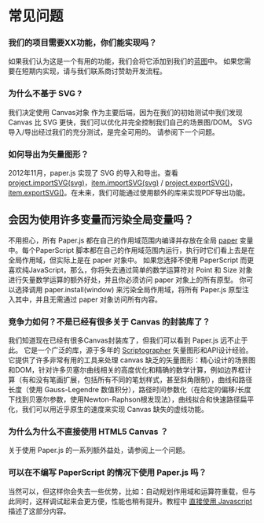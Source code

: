 # 常见问题

### 我们的项目需要XX功能，你们能实现吗？

如果我们认为这是一个有用的功能，我们会将它添加到我们的[蓝图](http://paperjs.org/about/roadmap/)中。 如果您需要在短期内实现，请与我们联系商讨赞助开发流程。

### 为什么不基于 SVG ?

我们决定使用 Canvas对象 作为主要后端，因为在我们的初始测试中我们发现 Canvas 比 SVG 更快，我们可以优化并完全控制我们自己的场景图/DOM。 SVG导入/导出经过我们的充分测试，是完全可用的。 请参阅下一个问题。

### 如何导出为矢量图形？

2012年11月，paper.js 实现了 SVG 的导入和导出。查看 [project.importSVG\(svg\)](http://paperjs.org/reference/project#importsvg-svg)，[item.importSVG\(svg\)](http://paperjs.org/reference/item#importsvg-svg) / [project.exportSVG\(\)](http://paperjs.org/reference/project#exportsvg)，[item.exportSVG\(\)](http://paperjs.org/reference/item#exportsvg)。在未来，我们可能通过使用额外的库来实现PDF导出功能。

## 会因为使用许多变量而污染全局变量吗？

不用担心，所有 Paper.js 都在自己的作用域范围内编译并存放在全局 [paper](http://paperjs.org/reference/global#paper) 变量中。每个PaperScript 脚本都在自己的作用域范围内运行，执行时它们看上去是在全局作用域，但实际上是在 paper 对象中。 如果您选择不使用 PaperScript 而更喜欢纯JavaScript，那么，你将失去通过简单的数学运算符对 Point 和 Size 对象进行矢量数学运算的额外好处，并且你必须访问 paper 对象上的所有原型。 你可以选择调用 paper.install\(window\) 来污染全局作用域，将所有 Paper.js 原型注入其中，并且无需通过 paper 对象访问所有内容。

### 竞争力如何？不是已经有很多关于 Canvas 的封装库了？

我们知道现在已经有很多Canvas封装库了，但我们可以看到 Paper.js 远不止于此。 它是一个广泛的库，源于多年的 [Scriptographer](http://scriptographer.org/)  矢量图形和API设计经验。 它提供了许多非常有用的工具来处理 canvas 缺乏的矢量图形：精心设计的场景图和DOM，针对许多贝塞尔曲线相关的高度优化和精确的数学计算，例如边界框计算（有和没有笔画扩展，包括所有不同的笔划样式，甚至斜角限制），曲线和路径长度（使用 Gauss-Legendre 数值积分），路径时间参数化（在给定的偏移/长度下找到贝塞尔参数，使用Newton-Raphson根发现法），曲线拟合和快速路径扁平化，我们可以用近乎原生的速度来实现 Canvas 缺失的虚线功能。

### 为什么为什么不直接使用 HTML5 Canvas ？

关于使用 Paper.js 的一系列额外益处，请参阅上一个问题。

### 可以在不编写 PaperScript 的情况下使用 Paper.js 吗？

当然可以，但这样你会失去一些优势，比如：自动规划作用域和运算符重载，但与此同时，这样调试起来会更方便，性能也稍有提升。教程中 [直接使用 Javascript](http://paperjs.org/tutorials/getting-started/using-javascript-directly/) 描述了这部分内容。


